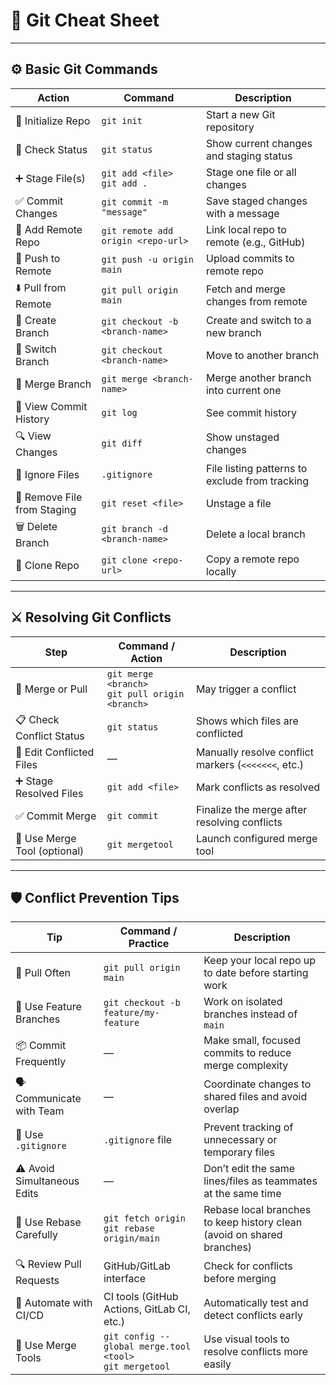  # 🧾 Git Cheat Sheet

---

## ⚙️ Basic Git Commands

| **Action**                     | **Command**                                      | **Description**                                      |
|-------------------------------|--------------------------------------------------|------------------------------------------------------|
| 🔧 Initialize Repo            | `git init`                                       | Start a new Git repository                          |
| 📂 Check Status               | `git status`                                     | Show current changes and staging status             |
| ➕ Stage File(s)              | `git add <file>`<br>`git add .`                  | Stage one file or all changes                       |
| ✅ Commit Changes             | `git commit -m "message"`                        | Save staged changes with a message                  |
| 🔗 Add Remote Repo            | `git remote add origin <repo-url>`              | Link local repo to remote (e.g., GitHub)            |
| 🚀 Push to Remote             | `git push -u origin main`                        | Upload commits to remote repo                       |
| ⬇️ Pull from Remote           | `git pull origin main`                          | Fetch and merge changes from remote                 |
| 🌿 Create Branch              | `git checkout -b <branch-name>`                 | Create and switch to a new branch                   |
| 🔄 Switch Branch              | `git checkout <branch-name>`                    | Move to another branch                              |
| 🔀 Merge Branch               | `git merge <branch-name>`                       | Merge another branch into current one               |
| 🧨 View Commit History        | `git log`                                        | See commit history                                  |
| 🔍 View Changes               | `git diff`                                       | Show unstaged changes                               |
| 🚫 Ignore Files               | `.gitignore`                                     | File listing patterns to exclude from tracking      |
| 🧹 Remove File from Staging   | `git reset <file>`                              | Unstage a file                                      |
| 🗑️ Delete Branch              | `git branch -d <branch-name>`                   | Delete a local branch                               |
| 🧠 Clone Repo                 | `git clone <repo-url>`                          | Copy a remote repo locally                          |

---

## ⚔️ Resolving Git Conflicts

| **Step**                      | **Command / Action**                              | **Description**                                      |
|------------------------------|---------------------------------------------------|------------------------------------------------------|
| 🔄 Merge or Pull             | `git merge <branch>`<br>`git pull origin <branch>`| May trigger a conflict                               |
| 📋 Check Conflict Status     | `git status`                                      | Shows which files are conflicted                     |
| 📝 Edit Conflicted Files     | —                                                 | Manually resolve conflict markers (`<<<<<<<`, etc.)  |
| ➕ Stage Resolved Files      | `git add <file>`                                  | Mark conflicts as resolved                           |
| ✅ Commit Merge              | `git commit`                                      | Finalize the merge after resolving conflicts         |
| 🧰 Use Merge Tool (optional) | `git mergetool`                                   | Launch configured merge tool                         |

---

## 🛡️ Conflict Prevention Tips

| **Tip**                        | **Command / Practice**                                      | **Description**                                                                 |
|-------------------------------|--------------------------------------------------------------|---------------------------------------------------------------------------------|
| 🔄 Pull Often                 | `git pull origin main`                                       | Keep your local repo up to date before starting work                           |
| 🌿 Use Feature Branches       | `git checkout -b feature/my-feature`                         | Work on isolated branches instead of `main`                                     |
| 📦 Commit Frequently          | —                                                            | Make small, focused commits to reduce merge complexity                         |
| 🗣️ Communicate with Team      | —                                                            | Coordinate changes to shared files and avoid overlap                           |
| 🚫 Use `.gitignore`           | `.gitignore` file                                            | Prevent tracking of unnecessary or temporary files                             |
| ⚠️ Avoid Simultaneous Edits   | —                                                            | Don’t edit the same lines/files as teammates at the same time                  |
| 🧼 Use Rebase Carefully       | `git fetch origin`<br>`git rebase origin/main`               | Rebase local branches to keep history clean (avoid on shared branches)         |
| 🔍 Review Pull Requests       | GitHub/GitLab interface                                      | Check for conflicts before merging                                              |
| 🤖 Automate with CI/CD        | CI tools (GitHub Actions, GitLab CI, etc.)                   | Automatically test and detect conflicts early                                   |
| 🧰 Use Merge Tools            | `git config --global merge.tool <tool>`<br>`git mergetool`   | Use visual tools to resolve conflicts more easily                              |

